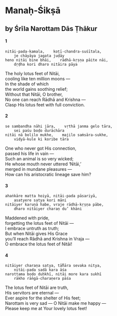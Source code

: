 # Manaḥ-Śikṣā

## by Śrīla Narottam Dās Ṭhākur

#### 1

    nitāi-pada-kamala,    koṭī-chandra-suśītala,
        je chāyāya jagata juḍāy
    heno nitāi bine bhāi,    rādhā-kṛṣṇa pāite nāi,
        dṛḍha kori dharo nitāira pāya

The holy lotus feet of Nitāi,\
cooling like ten million moons —\
In the shade of which\
the world gains soothing relief;\
Without that Nitāi, O brother,\
No one can reach Rādhā and Krishna —\
Clasp His lotus feet with full conviction.

#### 2

    se sambandha nāhi jāra,    vṛthā janma gelo tāra,
        sei paśu boḍo durāchāra
    nitāi nā bolilo mukhe,    majilo saṁsāra-sukhe,
        vidyā-kule ki koribe tāra

One who never got His connection,\
passed his life in vain —\
Such an animal is so very wicked;\
He whose mouth never uttered ‘Nitāi,’\
merged in mundane pleasures —\
How can his aristocratic lineage save him?

#### 3

    ahaṅkāre matta hoiyā, nitāi-pada pāsariyā,
        asatyere satya kori māni
    nitāiyer karuṇā habe, vraje rādhā-kṛṣṇa pābe,
        dharo nitāiyer charaṇ du’ khāni

Maddened with pride,\
forgetting the lotus feet of Nitāi —\
I embrace untruth as truth;\
But when Nitāi gives His Grace\
you’ll reach Rādhā and Krishna in Vraja —\
O embrace the lotus feet of Nitāi!

#### 4

    nitāiyer charaṇa satya, tā̐hāra sevaka nitya,
        nitāi-pada sadā kara āśa
    narottama boḍo duḥkhī, nitāi more kara sukhī
        rākho rāṅgā-charaṇera pāśa

The lotus feet of Nitāi are truth,\
His servitors are eternal —\
Ever aspire for the shelter of His feet;\
Narottam is very sad — O Nitāi make me happy —\
Please keep me at Your lovely lotus feet!


